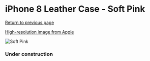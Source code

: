 # iPhone 8 Leather Case - Soft Pink

[Return to previous page](/iphone_7)

[High-resolution image from Apple](https://store.storeimages.cdn-apple.com/8756/as-images.apple.com/is/MRG62?wid=4500&hei=4500&fmt=png)

<div style="width: 384px"><img src="/everyphone/MRG62.png" alt="Soft Pink"></div>

### Under construction
